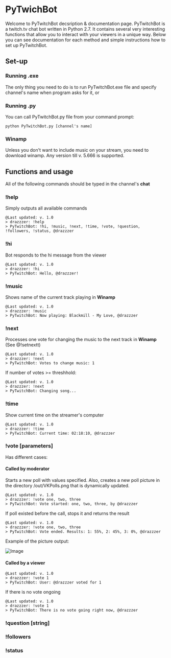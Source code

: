 # PyTwichBot

Welcome to PyTwitchBot decsription & documentation page.
PyTwitchBot is a twitch.tv chat bot written in Python 2.7. It contains several very interesting functions that allow you to interact with your viewers in a unique way. Below you can see documentation for each method and simple instructions how to set up PyTwitchBot.

## Set-up
### Running .exe
The only thing you need to do is to run PyTwitchBot.exe file and specify channel's name when program asks for it, or
### Running .py
You can call PyTwitchBot.py file from your command prompt:
```
python PyTwitchBot.py [channel's name]
```
### Winamp
Unless you don't want to include music on your stream, you need to download winamp. Any version till v. 5.666 is supported.

## Functions and usage
All of the following commands should be typed in the channel's **chat**
### !help
Simply outputs all available commands
```
@Last updated: v. 1.0
> drazzzer: !help
> PyTwitchBot: !hi, !music, !next, !time, !vote, !question, !followers, !status, @drazzzer
```
### !hi
Bot responds to the hi message from the viewer
```
@Last updated: v. 1.0
> drazzzer: !hi
> PyTwitchBot: Hello, @drazzzer!
```
### !music
Shows name of the current track playing in **Winamp**
```
@Last updated: v. 1.0
> drazzzer: !music
> PyTwitchBot: Now playing: Blackmill - My Love, @drazzzer
```
### !next
Processes one vote for changing the music to the next track in **Winamp**
(See @!setnextt)
```
@Last updated: v. 1.0
> drazzzer: !next
> PyTwitchBot: Votes to change music: 1
```
If number of votes >= threshhold:
```
@Last updated: v. 1.0
> drazzzer: !next
> PyTwitchBot: Changing song...
```

### !time
Show current time on the streamer's computer
```
@Last updated: v. 1.0
> drazzzer: !time
> PyTwitchBot: Current time: 02:18:10, @drazzzer
```

### !vote [parameters]
Has different cases:
#### Called by moderator
Starts a new poll with values specified.
Also, creates a new poll picture in the directory /out/VKPolls.png that is dynamically updated.
```
@Last updated: v. 1.0
> drazzzer: !vote one, two, three
> PyTwitchBot: Vote started: one, two, three, by @drazzzer
```
If poll existed before the call, stops it and returns the result
```
@Last updated: v. 1.0
> drazzzer: !vote one, two, three
> PyTwitchBot: Vote ended. Results: 1: 55%, 2: 45%, 3: 0%, @drazzzer
```
Example of the picture output:

![Image](https://pp.vk.me/c636421/v636421947/40ecf/X0K8JeRg7xo.jpg)

#### Called by a viewer
```
@Last updated: v. 1.0
> drazzzer: !vote 1
> PyTwitchBot: User: @drazzzer voted for 1
```
If there is no vote ongoing
```
@Last updated: v. 1.0
> drazzzer: !vote 1
> PyTwitchBot: There is no vote going right now, @drazzzer
```
### !question [string]
### !followers
### !status
